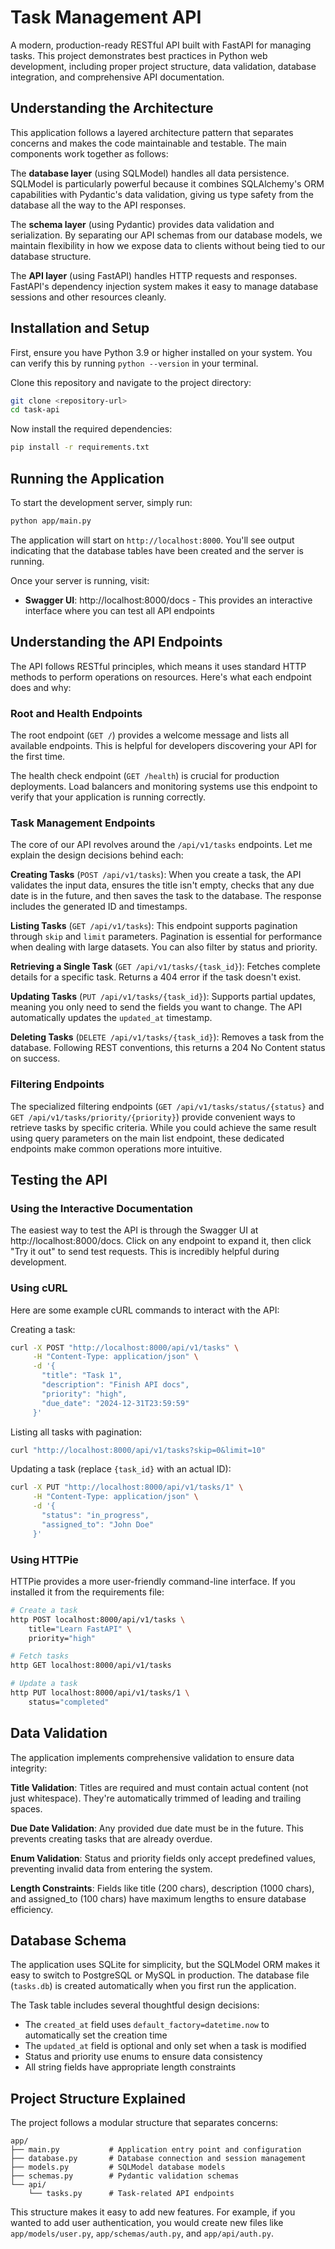 # Task Management API

A modern, production-ready RESTful API built with FastAPI for managing tasks. This project demonstrates best practices in Python web development, including proper project structure, data validation, database integration, and comprehensive API documentation.

## Understanding the Architecture

This application follows a layered architecture pattern that separates concerns and makes the code maintainable and testable. The main components work together as follows:

The **database layer** (using SQLModel) handles all data persistence. SQLModel is particularly powerful because it combines SQLAlchemy's ORM capabilities with Pydantic's data validation, giving us type safety from the database all the way to the API responses.

The **schema layer** (using Pydantic) provides data validation and serialization. By separating our API schemas from our database models, we maintain flexibility in how we expose data to clients without being tied to our database structure.

The **API layer** (using FastAPI) handles HTTP requests and responses. FastAPI's dependency injection system makes it easy to manage database sessions and other resources cleanly.

## Installation and Setup

First, ensure you have Python 3.9 or higher installed on your system. You can verify this by running `python --version` in your terminal.

Clone this repository and navigate to the project directory:

```bash
git clone <repository-url>
cd task-api
```

Now install the required dependencies:

```bash
pip install -r requirements.txt
```

## Running the Application

To start the development server, simply run:

```bash
python app/main.py
```

The application will start on `http://localhost:8000`. You'll see output indicating that the database tables have been created and the server is running.

Once your server is running, visit:

- **Swagger UI**: http://localhost:8000/docs - This provides an interactive interface where you can test all API endpoints

## Understanding the API Endpoints

The API follows RESTful principles, which means it uses standard HTTP methods to perform operations on resources. Here's what each endpoint does and why:

### Root and Health Endpoints

The root endpoint (`GET /`) provides a welcome message and lists all available endpoints. This is helpful for developers discovering your API for the first time.

The health check endpoint (`GET /health`) is crucial for production deployments. Load balancers and monitoring systems use this endpoint to verify that your application is running correctly.

### Task Management Endpoints

The core of our API revolves around the `/api/v1/tasks` endpoints. Let me explain the design decisions behind each:

**Creating Tasks** (`POST /api/v1/tasks`): When you create a task, the API validates the input data, ensures the title isn't empty, checks that any due date is in the future, and then saves the task to the database. The response includes the generated ID and timestamps.

**Listing Tasks** (`GET /api/v1/tasks`): This endpoint supports pagination through `skip` and `limit` parameters. Pagination is essential for performance when dealing with large datasets. You can also filter by status and priority.

**Retrieving a Single Task** (`GET /api/v1/tasks/{task_id}`): Fetches complete details for a specific task. Returns a 404 error if the task doesn't exist.

**Updating Tasks** (`PUT /api/v1/tasks/{task_id}`): Supports partial updates, meaning you only need to send the fields you want to change. The API automatically updates the `updated_at` timestamp.

**Deleting Tasks** (`DELETE /api/v1/tasks/{task_id}`): Removes a task from the database. Following REST conventions, this returns a 204 No Content status on success.

### Filtering Endpoints

The specialized filtering endpoints (`GET /api/v1/tasks/status/{status}` and `GET /api/v1/tasks/priority/{priority}`) provide convenient ways to retrieve tasks by specific criteria. While you could achieve the same result using query parameters on the main list endpoint, these dedicated endpoints make common operations more intuitive.

## Testing the API

### Using the Interactive Documentation

The easiest way to test the API is through the Swagger UI at http://localhost:8000/docs. Click on any endpoint to expand it, then click "Try it out" to send test requests. This is incredibly helpful during development.

### Using cURL

Here are some example cURL commands to interact with the API:

Creating a task:
```bash
curl -X POST "http://localhost:8000/api/v1/tasks" \
     -H "Content-Type: application/json" \
     -d '{
       "title": "Task 1",
       "description": "Finish API docs",
       "priority": "high",
       "due_date": "2024-12-31T23:59:59"
     }'
```

Listing all tasks with pagination:
```bash
curl "http://localhost:8000/api/v1/tasks?skip=0&limit=10"
```

Updating a task (replace `{task_id}` with an actual ID):
```bash
curl -X PUT "http://localhost:8000/api/v1/tasks/1" \
     -H "Content-Type: application/json" \
     -d '{
       "status": "in_progress",
       "assigned_to": "John Doe"
     }'
```

### Using HTTPie

HTTPie provides a more user-friendly command-line interface. If you installed it from the requirements file:

```bash
# Create a task
http POST localhost:8000/api/v1/tasks \
    title="Learn FastAPI" \
    priority="high"

# Fetch tasks
http GET localhost:8000/api/v1/tasks

# Update a task
http PUT localhost:8000/api/v1/tasks/1 \
    status="completed"
```

## Data Validation

The application implements comprehensive validation to ensure data integrity:

**Title Validation**: Titles are required and must contain actual content (not just whitespace). They're automatically trimmed of leading and trailing spaces.

**Due Date Validation**: Any provided due date must be in the future. This prevents creating tasks that are already overdue.

**Enum Validation**: Status and priority fields only accept predefined values, preventing invalid data from entering the system.

**Length Constraints**: Fields like title (200 chars), description (1000 chars), and assigned_to (100 chars) have maximum lengths to ensure database efficiency.

## Database Schema

The application uses SQLite for simplicity, but the SQLModel ORM makes it easy to switch to PostgreSQL or MySQL in production. The database file (`tasks.db`) is created automatically when you first run the application.

The Task table includes several thoughtful design decisions:

- The `created_at` field uses `default_factory=datetime.now` to automatically set the creation time
- The `updated_at` field is optional and only set when a task is modified
- Status and priority use enums to ensure data consistency
- All string fields have appropriate length constraints

## Project Structure Explained

The project follows a modular structure that separates concerns:

```
app/
├── main.py           # Application entry point and configuration
├── database.py       # Database connection and session management
├── models.py         # SQLModel database models
├── schemas.py        # Pydantic validation schemas
└── api/
    └── tasks.py      # Task-related API endpoints
```

This structure makes it easy to add new features. For example, if you wanted to add user authentication, you would create new files like `app/models/user.py`, `app/schemas/auth.py`, and `app/api/auth.py`.

